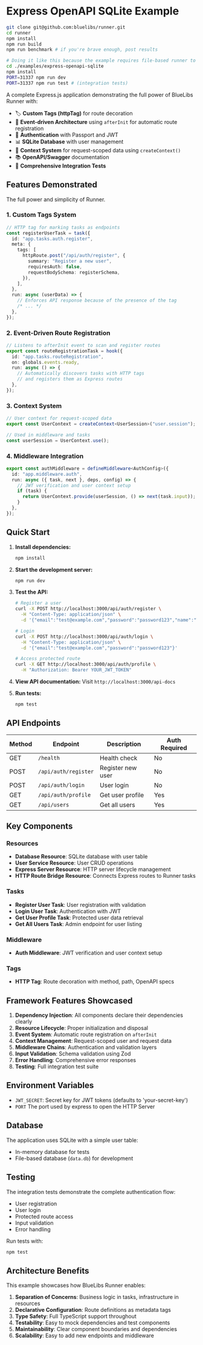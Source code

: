 # Express OpenAPI SQLite Example

```bash
git clone git@github.com:bluelibs/runner.git
cd runner
npm install
npm run build
npm run benchmark # if you're brave enough, post results

# Doing it like this because the example requires file-based runner to be able to keep examples working with any change
cd ./examples/express-openapi-sqlite
npm install
PORT=31337 npm run dev
PORT=31337 npm run test # (integration tests)
```

A complete Express.js application demonstrating the full power of BlueLibs Runner with:

- 🏷️ **Custom Tags (httpTag)** for route decoration
- 🎯 **Event-driven Architecture** using `afterInit` for automatic route registration
- 🔐 **Authentication** with Passport and JWT
- 📊 **SQLite Database** with user management
- 🧵 **Context System** for request-scoped data using `createContext()`
- 📚 **OpenAPI/Swagger** documentation
- 🧪 **Comprehensive Integration Tests**

## Features Demonstrated

The full power and simplicity of Runner.

### 1. Custom Tags System

```typescript
// HTTP tag for marking tasks as endpoints
const registerUserTask = task({
  id: "app.tasks.auth.register",
  meta: {
    tags: [
      httpRoute.post("/api/auth/register", {
        summary: "Register a new user",
        requiresAuth: false,
        requestBodySchema: registerSchema,
      }),
    ],
  },
  run: async (userData) => {
    // Enforces API response because of the presence of the tag
    /* ... */
  },
});
```

### 2. Event-Driven Route Registration

```typescript
// Listens to afterInit event to scan and register routes
export const routeRegistrationTask = hook({
  id: "app.tasks.routeRegistration",
  on: globals.events.ready,
  run: async () => {
    // Automatically discovers tasks with HTTP tags
    // and registers them as Express routes
  },
});
```

### 3. Context System

```typescript
// User context for request-scoped data
export const UserContext = createContext<UserSession>("user.session");

// Used in middleware and tasks
const userSession = UserContext.use();
```

### 4. Middleware Integration

```typescript
export const authMiddleware = defineMiddleware<AuthConfig>({
  id: "app.middleware.auth",
  run: async ({ task, next }, deps, config) => {
    // JWT verification and user context setup
    if (task) {
      return UserContext.provide(userSession, () => next(task.input));
    }
  },
});
```

## Quick Start

1. **Install dependencies:**

   ```bash
   npm install
   ```

2. **Start the development server:**

   ```bash
   npm run dev
   ```

3. **Test the API:**

   ```bash
   # Register a user
   curl -X POST http://localhost:3000/api/auth/register \
     -H "Content-Type: application/json" \
     -d '{"email":"test@example.com","password":"password123","name":"Test User"}'

   # Login
   curl -X POST http://localhost:3000/api/auth/login \
     -H "Content-Type: application/json" \
     -d '{"email":"test@example.com","password":"password123"}'

   # Access protected route
   curl -X GET http://localhost:3000/api/auth/profile \
     -H "Authorization: Bearer YOUR_JWT_TOKEN"
   ```

4. **View API documentation:**
   Visit `http://localhost:3000/api-docs`

5. **Run tests:**
   ```bash
   npm test
   ```

## API Endpoints

| Method | Endpoint             | Description       | Auth Required |
| ------ | -------------------- | ----------------- | ------------- |
| GET    | `/health`            | Health check      | No            |
| POST   | `/api/auth/register` | Register new user | No            |
| POST   | `/api/auth/login`    | User login        | No            |
| GET    | `/api/auth/profile`  | Get user profile  | Yes           |
| GET    | `/api/users`         | Get all users     | Yes           |

## Key Components

### Resources

- **Database Resource**: SQLite database with user table
- **User Service Resource**: User CRUD operations
- **Express Server Resource**: HTTP server lifecycle management
- **HTTP Route Bridge Resource**: Connects Express routes to Runner tasks

### Tasks

- **Register User Task**: User registration with validation
- **Login User Task**: Authentication with JWT
- **Get User Profile Task**: Protected user data retrieval
- **Get All Users Task**: Admin endpoint for user listing

### Middleware

- **Auth Middleware**: JWT verification and user context setup

### Tags

- **HTTP Tag**: Route decoration with method, path, OpenAPI specs

## Framework Features Showcased

1. **Dependency Injection**: All components declare their dependencies clearly
2. **Resource Lifecycle**: Proper initialization and disposal
3. **Event System**: Automatic route registration on `afterInit`
4. **Context Management**: Request-scoped user and request data
5. **Middleware Chains**: Authentication and validation layers
6. **Input Validation**: Schema validation using Zod
7. **Error Handling**: Comprehensive error responses
8. **Testing**: Full integration test suite

## Environment Variables

- `JWT_SECRET`: Secret key for JWT tokens (defaults to 'your-secret-key')
- `PORT` The port used by express to open the HTTP Server

## Database

The application uses SQLite with a simple user table:

- In-memory database for tests
- File-based database (`data.db`) for development

## Testing

The integration tests demonstrate the complete authentication flow:

- User registration
- User login
- Protected route access
- Input validation
- Error handling

Run tests with:

```bash
npm test
```

## Architecture Benefits

This example showcases how BlueLibs Runner enables:

1. **Separation of Concerns**: Business logic in tasks, infrastructure in resources
2. **Declarative Configuration**: Route definitions as metadata tags
3. **Type Safety**: Full TypeScript support throughout
4. **Testability**: Easy to mock dependencies and test components
5. **Maintainability**: Clear component boundaries and dependencies
6. **Scalability**: Easy to add new endpoints and middleware
